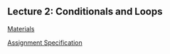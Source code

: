 ## Lecture 2: **Conditionals and Loops**

[Materials](https://introcs.cs.princeton.edu/java/13flow/)

[Assignment Specification](https://coursera.cs.princeton.edu/introcs/assignments/loops/specification.php)